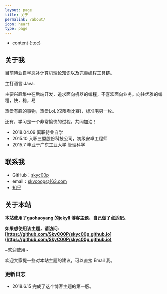 ```yaml
---
layout: page
title: 关于
permalink: /about/
icon: heart
type: page
---
```


* content
{:toc}

## 关于我

目前待业自学恶补计算机理论知识以及完善编程工具链。

主打语言:Java. 

主要兴趣集中在后端开发，追求面向机器的编程，不喜欢面向业务。向往优雅的编程，快，稳，易

热爱有趣的事物，热爱LoL(仅限看比赛)，标准宅男一枚。

还有，学习是一个非常愉快的过程。共同加油！

* 2018.04.09   离职待业自学
* 2015.10      入职三盟股份科技公司，初级安卓工程师
* 2015.7       毕业于广东工业大学 管理科学

## 联系我

* GitHub：[skyc00p](https://github.com/skyc00p)
* email：skycoop@163.com
* [知乎](https://www.zhihu.com/people/skycoop)

## 关于本站

**本站使用了[gaohaoyang](https://github.com/Gaohaoyang/gaohaoyang.github.io) 的jekyll 博客主题，自己做了点适配。**

**如果想使用该主题，请访问: [https://github.com/SkyC00P/skyc00p.github.io](https://github.com/SkyC00P/skyc00p.github.io)**

~欢迎使用~

欢迎大家提一些对本站主题的建议，可以直接 Email 我。

### 更新日志

* 2018.6.15 完成了这个博客主题的第一版。

